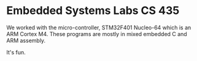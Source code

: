 # Embedded Systems Labs CS 435

We worked with the micro-controller, STM32F401 Nucleo-64 which is an ARM Cortex M4. These programs are mostly in mixed embedded C and ARM assembly.

It's fun.
